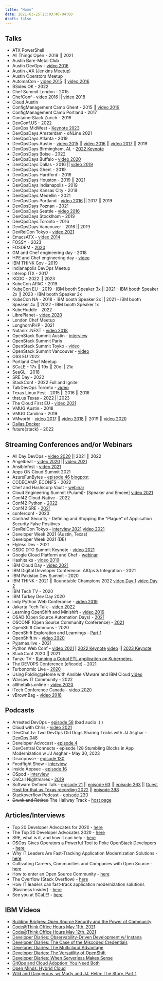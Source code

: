 ```yaml
---
title: "Home"
date: 2021-03-25T13:03:46-04:00
draft: false
---
```


## Talks

- ATX PowerShell
- All Things Open - 2018 || 2021
- Austin Bare-Metal Club
- Austin DevOps - [video 2016](https://www.youtube.com/watch?v=lZKhwSGxa58)
- Austin JAX (Jenkins Meetup)
- Austin Operators Meetup
- AutomaCon - [video 2015](https://www.youtube.com/watch?v=qvSGJslwpDA) || [video 2016](https://www.youtube.com/watch?v=D3LS3lHWFnE)
- BSides OK - 2022
- Chef Summit London - 2015
- ChefConf - [video 2016](https://www.youtube.com/watch?v=HfYI1KcKFoo) || [video 2018](https://www.youtube.com/watch?v=jtgXQpcJFT0)
- Cloud Austin
- ConfigManagement Camp Ghent - 2015 || [video 2019](https://www.youtube.com/watch?v=W1d7r3mIj0A)
- ConfigManagement Camp Portland - 2017
- ContainerStack Zurich - 2019
- DevConf.US - 2022
- DevOps MidWest - [Keynote 2023](https://www.sketchdev.io/devops-midwest-speaker-bio-page)
- DevOpsDays Amsterdam - oNLine 2021
- DevOpsDays Atlanta - 2019
- DevOpsDays Austin - [video 2015](https://vimeo.com/130554525) || [video 2016](https://vimeo.com/165731277) || [video 2017](https://youtu.be/Z0Qtf2XJBcA?t=1h10m49s) || 2019
- DevOpsDays Birmingham, AL - [2022 Keynote](https://www.youtube.com/watch?v=pJvDFpYKzv0&feature=youtu.be)
- DevOpsDays Boise - 2022
- DevOpsDays Buffalo - [video 2020](https://youtu.be/Kr9uc285Z2k)
- DevOpsDays Dallas - 2016 || [video 2019](https://www.youtube.com/watch?v=tcq1-kNQd2Q)
- DevOpsDays Ghent - 2019
- DevOpsDays Hardford - 2019
- DevOpsDays Houston - 2019 || 2021
- DevOpsDays Indianapolis - 2019
- DevOpsDays Kansas City - 2019
- DevOpsDays Medellín - 2021
- DevOpsDays Portland - [video 2016](https://www.youtube.com/watch?v=JqwgmePMEw4) || 2017 || 2019
- DevOpsDays Poznan - 2021
- DevOpsDays Seattle - [video 2016](https://www.youtube.com/watch?v=9iuYqZU8mj8)
- DevOpsDays Stocklhom - 2019
- DevOpsDays Toronto - 2016
- DevOpsDays Vancouver - 2016 || 2019
- DevRelCon Tokyo - [video 2021](https://youtu.be/Aoliy98BCwI?t=1315)
- EmacsATX - [video 2014](https://www.youtube.com/watch?v=VO7xj2ArpZw)
- FOSSY - 2023
- FOSDEM - [2020](http://bofh.nikhef.nl/events/FOSDEM/2020/UB5.230/osslessons.webm)
- GM and Chef engineering day - 2018
- HPE and Chef engineering day - [video](https://www.periscope.tv/HPE_ConvergedDI/1YpKkWlEYnjKj)
- IBM THINK Gov - 2019
- Indianapolis DevOps Meetup
- Interop ITX - 2017
- KCDC - 2022 || 2023
- KubeCon APAC - 2019
- KubeCon EU - 2019 - IBM booth Speaker 3x || 2021 - IBM booth Speaker 2x || 2023 - IBM booth Speaker 2x
- KubeCon NA - 2018 - IBM booth Speaker 2x || 2021 - IBM booth Speaker 4x || 2022 - IBM booth Speaker 1x
- KubeHuddle - 2022
- LibrePlanet - [video 2020](https://media.libreplanet.org/u/libreplanet/m/lessons-learned-from-cultivating-free-software-projects-and-communities/)
- London Chef Meetup
- LonghornPHP - 2021
- Nutanix .NEXT - [video 2018](https://vimeo.com/270129963/9d32cc9b0f)
- OpenStack Summit Austin - [interview](https://soundcloud.com/thenewstackmakers/jj-asghar-interview)
- OpenStack Summit Paris
- OpenStack Summit Toyko - [video](https://www.youtube.com/watch?v=ivYYS_F7Rpw)
- OpenStack Summit Vancouver - [video](https://youtu.be/FBCKCO45xIw?t=34m35s)
- OSS EU 2022
- Portland Chef Meetup
- SCaLE - 17x || 19x || 20x || 21x
- SeaGL - 2018
- SRE Day - 2022
- StackConf - 2022 Full and Ignite
- TalkDevOps Toronto - [video](https://channel9.msdn.com/Blogs/TalkDevOps/TalkDevOps--Introduction-to-Chef-with-JJ-Ashgar-as-a-DotNet-Developer)
- Texas Linux Fest - 2015 || 2016 || 2018
- that.us Texas - 2022 || 2023
- The Cloud First EU - [video 2021](https://youtu.be/OGFkz81mKf8?t=22331)
- VMUG Austin - 2018
- VMUG Carolina - 2019
- VMworld - [video 2017](https://www.vmworldonline.com/searchsite?search=SER1906BU) || [video 2018](https://www.youtube.com/watch?v=II4IsntZnyY) || 2019 || [video 2020](https://youtu.be/aBzJ6wrE6xA)
- [Dallas Docker](https://events.docker.com/events/detaihttp://jjasghar.github.io/talks/ls/docker-docker-dallas-presents-chef-habitat-docker-113)
- future{stack} - 2022

## Streaming Conferences and/or Webinars

- All Day DevOps - [video 2020](https://content.sonatype.com/2020addo-ct/addo2020-ct-asghar) || 2021 || 2022
- Angelbeat - [video 2020](https://youtu.be/LVXiOyzuF_E) || [video 2021](https://youtu.be/spHxba0eARg)
- Ansiblefest - [video 2021](https://events.ansiblefest.redhat.com/widget/redhat/ansible21/sessioncatalog/session/1623166230807001Iqrk)
- Apps ON Cloud Summit 2021
- AzureFunBytes - [episode 46](https://www.youtube.com/watch?v=ZGNuhgR_SdE) [blogpost](https://dev.to/azure/azurefunbytes-episode-46-openshift-on-azure-with-jjasghar-4nh1)
- CODECAMP_ECONFS - 2022
- Chef and Hashicorp Vault - [webinar](https://www.brighttalk.com/webcast/11349/232851/manage-secrets-with-chef-and-hashicorps-vault)
- Cloud Engineering Summit (Pulumi)- [Speaker and Emcee] [video 2021](https://www.pulumi.com/resources/migrating-a-monolith-to-cloud-native)
- Conf42 Cloud-Native - 2022
- Conf42 Python - [2022](https://www.conf42.com/Python_2022_JJ_Asghar_deploying_simple_app_kubernetes_openshift)
- Conf42 SRE - [2021](https://www.conf42.com/Site_Reliability_Engineering_2021_JJ_Asghar_migrating_monolith_cloudnative_stumbling_blocks)
- conferconf - 2023
- Contrast Security - Defining and Stopping the “Plague” of Application Security False Positives
- DevRelCon Tokyo - [interview 2021](https://www.youtube.com/watch?v=yzWFnsivCZQ) [video 2021](https://youtu.be/oJb2rA0yY-k)
- Developer Week 2021 (Austin, Texas)
- Developer Week 2021 (DE)
- Flyless Dev - 2021
- GSDC DTO Summit Keynote - [video 2021](https://vimeo.com/572047609/ef164c1662)
- Google Cloud Platform and Chef - [webinar](https://www.brighttalk.com/webcast/10619/283199)
- Hashitalks - [video 2019](https://www.hashicorp.com/resources/how-to-terraform-ibm-cloud-to-play-nicely)
- IBM Cloud Day - [video 2021](https://ibmcloudday-vconf.bemyapp.com/#/conference/5ff8bc27013733001b01d3d6)
- IBM Digital Developer Conference: AIOps & Integration - 2021
- IBM Pakistan Dev Summit - 2020
- IBM THINK - 2021 || Roundtable Champions 2022 [video Day 1](https://www.youtube.com/watch?v=tXoMGP2yI0M) [video Day 2](https://www.youtube.com/watch?v=mJefrsMIlSc)
- IBM Tech TV - 2020
- IBM Turkey Dev Day 2020
- Indy Python Web Conferance - [video 2019](https://youtu.be/lGdoyHeHsBo)
- Jakarta Tech Talk - [video 2022](https://www.crowdcast.io/e/techtalk-feb1)
- Learning OpenShift and Minishift - [video 2019](https://www.youtube.com/watch?v=aIvLoZYBes05)
- OSAD (Open Source Automation Days) - [2021](https://osad-munich.org/en/deploying-a-simple-python-app-to-kubernetes-openshift/)
- OSCONF (Open Source Community Conference) - [2021](https://www.youtube.com/watch?v=_O1KjDY1Obo)
- OpenShift Commons - 2020
- OpenShift Exploration and Learnings - [Part 1](https://www.youtube.com/watch?v=d7nxzB0YtR0)
- OpenShift.tv - [video 2020](https://www.youtube.com/watch?v=erO6XXj8Kl0)
- Pyjamas.live - 2021
- Python Web Conf - [video 2021](https://2021.pythonwebconf.com/presentations/deploying-a-simple-python-app-to-kubernetes-openshift) | [2022 Keynote](https://2022.pythonwebconf.com/presentations/we-accidentally-created-a-serverless-application) [video](https://youtu.be/PmT2MD6_k8M) || [2023 Keynote](https://2023.pythonwebconf.com/presentations/taking-a-step-back-and-leveraging-gitops-to-wrangle-your-clusters-and-projects)
- StackConf 2020 || 2021
- Tanzu TV - [Running a Cobol ETL application on Kubernetes.](https://www.youtube.com/watch?v=yhC6SFZI8Mw)
- The DEVOPS Conference (eficode) - 2021
- Turbonomic Live - [2020](https://gateway.on24.com/wcc/eh/2339289/lp/2374731/demystifying-devops%2C-kubernetes%2C-and-cloud-native-applications/)
- Using Folding@Home with Ansible VMware and IBM Cloud [video](https://www.youtube.com/watch?v=fZVTTwKs2dA)
- Warsaw IT Community - 2022
- allthetalks.online - [video 2020](https://www.youtube.com/watch?v=ly0qNA3gs78)
- iTech Conference Canada - [video 2020](https://www.itechconference.ca/widit00042-on-demand.html)
- vBrownBag - [video 2018](https://www.youtube.com/watch?v=RwAFGK9mju4)

## Podcasts

- Arrested DevOps - [episode 58](https://www.arresteddevops.com/openstack/) (bad audio :( )
- Cloud with Chris - [video 2021](https://youtu.be/W4xoq_iCn7E)
- DevChat.tv: Two DevOps Old Dogs Sharing Tricks with JJ Asghar - [DevOps 048](https://devchat.tv/adventures-in-devops/devops-048-two-devops-old-dogs-sharing-tricks-with-jj-asghar/)
- Developer Advocast - [episode 4](https://open.spotify.com/episode/01gsWap8IaGw98K7kgOu2y?si=9e9eaba390c149f6)
- DevCentral Connects - episode 128 Stumbling Blocks in App Modernization w JJ Asghar - May 30, 2023
- Discoposse - [episode 130](https://discopossepodcast.com/episode-130-the-why-and-how-of-developer-advocacy-and-tech-community-with-jj-asghar/)
- Foodfight Show - [interview](http://foodfightshow.org/2015/12/chef-and-openstack.html)
- Inside Appsec - [episode 16](https://soundcloud.com/contrastsecurity/devops-trends-and-best-practices-a-perspective-from-the-trenches)
- OSpod - [interview](https://itunes.apple.com/us/podcast/chef-jj-asghar-episode-48-on-ospod/id913351029?i=1000360509387&mt=2)
- OnCall Nightmares - [2019](https://www.podomatic.com/podcasts/oncallnightmares/episodes/2019-10-24T11_14_36-07_00)
- Software Defined Talk - [episode 21](http://www.softwaredefinedinterviews.com/21) || [episode 63](http://www.softwaredefinedinterviews.com/63) || [episode 263](https://www.softwaredefinedtalk.com/263) || [Guest Host for that.us Texas recording 2022](https://www.youtube.com/watch?v=n_RwGqqCTBM&t=1384s) || [episode 398](https://www.softwaredefinedtalk.com/398)
- Stackoverflow Podcast - [episode 230](https://stackoverflow.blog/2020/04/28/podcast-230-mastering-the-mainframe-cobol-ibm/)
- ~~Drunk and Retired~~ The Hallway Track - [host page](https://drunkandretired.com/hosts/jjasghar)

## Articles/Interviews

- Top 20 Developer Advocates for 2020 - [here](https://www.whitesourcesoftware.com/resources/blog/top-20-developer-advocates-to-follow/)
- The Top 20 Developer Advocates 2020 - [here](https://www.linkedin.com/pulse/top-20-developer-advocates-2020-sebastian-grodzietzki/)
- SRE, what is it, and how it can help - [here](https://www.toolbox.com/tech/devops/articles/automating-sre-to-scale-operations/)
- OSOps Gives Operators a Powerful Tool to Poke OpenStack Developers - [here](https://thenewstack.io/osops-operations-teams-dangerous-go-alone-take/)
- Why IT Leaders Are Fast-Tracking Application Modernization Solutions - [here](https://www.ibm.com/cloud/blog/why-it-leaders-are-fast-tracking-application-modernization-solutions)
- Cultivating Careers, Communities and Companies with Open Source - [here](https://www.ibm.com/cloud/blog/cultivating-careers-communities-and-companies-with-open-source)
- How to enter an Open Source Community - [here](https://developer.ibm.com/blogs/how-to-enter-an-open-source-community/)
- The Overflow (Stack Overflow) - [here](https://stackoverflow.blog/2022/11/01/homelabbbing-jj-asghar)
- How IT leaders can fast-track application modernization solutions (Business Insider) - [here](https://www.businessinsider.com/sc/how-it-leaders-can-fast-track-application-modernization-solutions)
- See you at SCaLE! - [here](https://github.blog/2023-03-03-see-you-at-scale/)

## IBM Videos

- [Building Bridges: Open Source Security and the Power of Community](https://developer.ibm.com/videos/walk-and-talk-secure-open-source-with-todd-moore/)
- [Code@Think Office Hours May 11th, 2021](https://youtu.be/KV3-ohi2aQY)
- [Code@Think Office Hours May 12th, 2021](https://youtu.be/I2zjMc7yJ_U)
- [Developer Diaries: Observability-Driven Development w/ Instana](https://youtu.be/tM3XjSmlbCk)
- [Developer Diaries: The Case of the Miscoded Credentials](https://youtu.be/43jdluldDBc)
- [Developer Diaries: The Multicloud Advantage](https://youtu.be/GQodXQ5iyTI)
- [Developer Diaries: The Versatility of OpenShift](https://youtu.be/p6vn1tDr24U)
- [Developer Diaries: When Serverless Makes Sense](https://youtu.be/cq2SrECwf-E)
- [GitOps and Cloud Adoption: You Need Both](https://www.youtube.com/watch?v=BYTgP6GmwcQ)
- [Open Minds: Hybrid Cloud](https://www.ibm.com/resources/modernize/jjasghar)
- [Wild and Dangerous, w/ Marty and JJ: Helm: The Story, Part 1](https://youtu.be/KU5hHtrX8ZQ)
